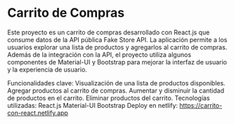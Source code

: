 
# Carrito de Compras
Este proyecto es un carrito de compras desarrollado con React.js que consume datos de la API pública Fake Store API. La aplicación permite a los usuarios explorar una lista de productos y agregarlos al carrito de compras. Además de la integración con la API, el proyecto utiliza algunos componentes de Material-UI y Bootstrap para mejorar la interfaz de usuario y la experiencia de usuario.

Funcionalidades clave:
Visualización de una lista de productos disponibles.
Agregar productos al carrito de compras.
Aumentar y disminuir la cantidad de productos en el carrito.
Eliminar productos del carrito.
Tecnologías utilizadas:
React.js
Material-UI
Bootstrap
Deploy en netlify: https://carrito-con-react.netlify.app


